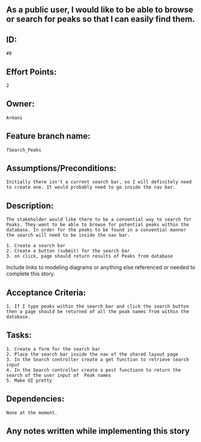 ## As a public user, I would like to be able to browse or search for peaks so that I can easily find them.

## ID:

    #8

## Effort Points:

    2

## Owner:

    Armani

## Feature branch name:

    fSearch_Peaks

## Assumptions/Preconditions:

    Initially there isn't a current search bar, so I will definitely need to create one. It would probably need to go inside the nav bar.

## Description:

    The stakeholder would like there to be a convential way to search for Peaks. They want to be able to browse for potential peaks within the database. In order for the peaks to be found in a convential manner the search will need to be inside the nav bar.

    1. Create a search bar
    2. Create a button (submit) for the search bar
    3. on click, page should return results of Peaks from database  

Include links to modeling diagrams or anything else referenced or needed to complete this story.

## Acceptance Criteria:

    1. If I type peaks within the search bar and click the search button then a page should be returned of all the peak names from within the database.

## Tasks:

    1. Create a form for the search bar
    2. Place the search bar inside the nav of the shared layout page
    3. In the Search controller create a get function to retrieve search input
    4. In the Search controller create a post functionn to return the search of the user input of  Peak names
    5. Make UI pretty

## Dependencies:

    None at the moment.

## Any notes written while implementing this story
